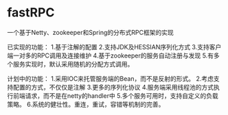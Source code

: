 # fastRPC
一个基于Netty、zookeeper和Spring的分布式RPC框架的实现

已实现的功能：
1.基于注解的配置
2.支持JDK及HESSIAN序列化方式
3.支持客户端一对多的RPC调用及连接维护
4.基于zookeeper的服务自动注册与发现
5.有多个服务实现时，默认采用随机的分配方式调用。

计划中的功能：
1.采用IOC来托管服务端的Bean，而不是反射的形式。
2.考虑支持配置的方式，不仅仅是注解
3.更多的序列化协议
4.服务端采用线程池的方式执行前端请求，而不是在netty的handler中
5.多个服务可用时，支持自定义的负载策略。
6.系统的健壮性。重连，重试，容错等机制的完善。

